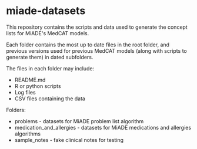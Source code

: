 # miade-datasets

This repository contains the scripts and data used to generate the concept lists for MiADE's MedCAT models.

Each folder contains the most up to date files in the root folder, and previous versions used for previous MedCAT models (along with scripts to generate them) in dated subfolders.

The files in each folder may include:

- README.md
- R or python scripts
- Log files
- CSV files containing the data

Folders:

- problems - datasets for MiADE problem list algorithm
- medication_and_allergies - datasets for MiADE medications and allergies algorithms
- sample_notes - fake clinical notes for testing

